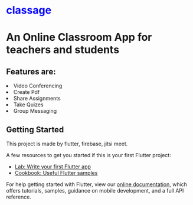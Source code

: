 <h1 style="color:blue">classage<h1>

<h1>An Online Classroom App for teachers and students</h1>
<h2>Features are:</h2>
<li>Video Conferencing</li>
<li>Create Pdf</li>
<li>Share Assignments</li>
<li>Take Quizes</li>
<li>Group Messaging</li>


## Getting Started

This project is made by flutter, firebase, jitsi meet.

A few resources to get you started if this is your first Flutter project:

- [Lab: Write your first Flutter app](https://flutter.dev/docs/get-started/codelab)
- [Cookbook: Useful Flutter samples](https://flutter.dev/docs/cookbook)

For help getting started with Flutter, view our
[online documentation](https://flutter.dev/docs), which offers tutorials,
samples, guidance on mobile development, and a full API reference.
